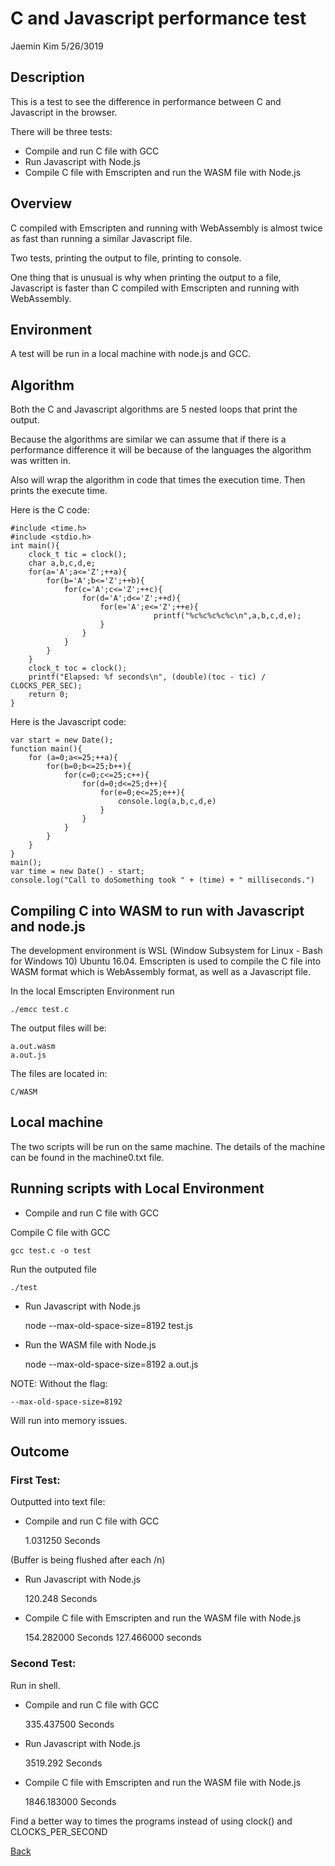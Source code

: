 # C and Javascript performance test

Jaemin Kim
5/26/3019

## Description

This is a test to see the difference in performance between C and Javascript in the browser.

There will be three tests:

- Compile and run C file with GCC
- Run Javascript with Node.js
- Compile C file with Emscripten and run the WASM file with Node.js

## Overview

C compiled with Emscripten and running with WebAssembly is almost twice as fast than running a similar Javascript file.

Two tests, printing the output to file, printing to console.

One thing that is unusual is why when printing the output to a file, Javascript is faster than C compiled with Emscripten and running with WebAssembly.

## Environment

A test will be run in a local machine with node.js and GCC.

## Algorithm

Both the C and Javascript algorithms are 5 nested loops that print the output.

Because the algorithms are similar we can assume that if there is a performance difference it will be because of the languages the algorithm was written in.

Also will wrap the algorithm in code that times the execution time. Then prints the execute time.

Here is the C code:

    #include <time.h>
    #include <stdio.h>
    int main(){
        clock_t tic = clock();
        char a,b,c,d,e;
        for(a='A';a<='Z';++a){
            for(b='A';b<='Z';++b){
                for(c='A';c<='Z';++c){
                    for(d='A';d<='Z';++d){
                        for(e='A';e<='Z';++e){
                                    printf("%c%c%c%c%c\n",a,b,c,d,e);
                        }
                    }
                }
            }
        }
        clock_t toc = clock();
        printf("Elapsed: %f seconds\n", (double)(toc - tic) / CLOCKS_PER_SEC);
        return 0;
    }

Here is the Javascript code:

    var start = new Date();
    function main(){
        for (a=0;a<=25;++a){
            for(b=0;b<=25;b++){
                for(c=0;c<=25;c++){
                    for(d=0;d<=25;d++){
                        for(e=0;e<=25;e++){
                            console.log(a,b,c,d,e)
                        }
                    }
                }	
            }
        }
    }
    main();
    var time = new Date() - start;
    console.log("Call to doSomething took " + (time) + " milliseconds.")

## Compiling C into WASM to run with Javascript and node.js

The development environment is WSL (Window Subsystem for Linux - Bash for Windows 10) Ubuntu 16.04. Emscripten is used to compile the C file into WASM format which is WebAssembly format, as well as a Javascript file. 

In the local Emscripten Environment run

    ./emcc test.c

The output files will be:

    a.out.wasm
    a.out.js

The files are located in:

    C/WASM

## Local machine

The two scripts will be run on the same machine. The details of the machine can be found in the machine0.txt file.

## Running scripts with Local Environment

- Compile and run C file with GCC

Compile C file with GCC

    gcc test.c -o test

Run the outputed file

    ./test

- Run Javascript with Node.js

    node --max-old-space-size=8192 test.js

- Run the WASM file with Node.js

    node --max-old-space-size=8192 a.out.js

NOTE: Without the flag:

    --max-old-space-size=8192

Will run into memory issues.

## Outcome

### First Test:

Outputted into text file:

- Compile and run C file with GCC

    1.031250 Seconds

(Buffer is being flushed after each /n)

- Run Javascript with Node.js

    120.248 Seconds

- Compile C file with Emscripten and run the WASM file with Node.js

    154.282000 Seconds
    127.466000 seconds

### Second Test:

Run in shell.

- Compile and run C file with GCC

    335.437500 Seconds

- Run Javascript with Node.js

    3519.292 Seconds

- Compile C file with Emscripten and run the WASM file with Node.js

    1846.183000 Seconds

Find a better way to times the programs instead of using clock() and CLOCKS_PER_SECOND

[Back](https://jaemnkm.github.io/docs_redirect)